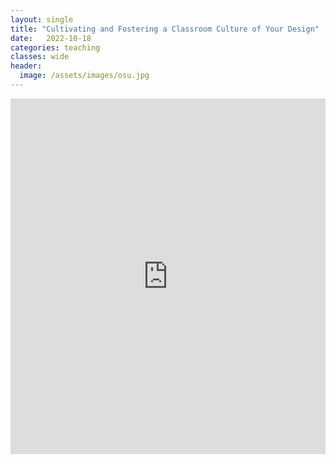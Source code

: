 ```yaml
---
layout: single
title: "Cultivating and Fostering a Classroom Culture of Your Design"
date:   2022-10-18
categories: teaching
classes: wide
header:
  image: /assets/images/osu.jpg
---
```

<style>
.responsive-wrap iframe{ max-width: 100%;}
</style>

<div class="responsive-wrap"><iframe src="https://docs.google.com/presentation/d/10byminSLpTPmftgIzyMuC_Dmh1Mt4yDzCtY3_anyAO4/embed?start=false&loop=false&delayms=3000" frameborder="0" width="960" height="569" allowfullscreen="true" mozallowfullscreen="true" webkitallowfullscreen="true"></iframe></div>
